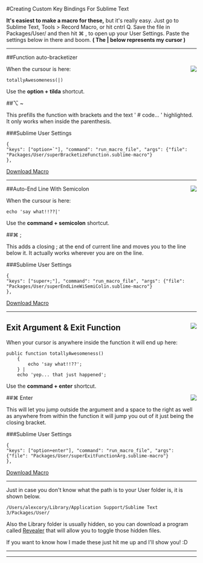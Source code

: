 

#Creating Custom Key Bindings For Sublime Text

 **It's easiest to make a macro for these,** but it's really easy.  Just go to Sublime Text, Tools > Record Macro, or hit cntrl Q.  Save the file in Packages/User/ and then hit ⌘ ,  to open up your User Settings.  Paste the settings below in there and boom. **( The  | below represents my cursor )**






----------


##Function auto-bracketizer


<img align='right' src='http://imageshack.us/a/img196/2977/qhm0.gif'>

When the cursour is here:

    totallyAwesomeness(|)
Use the **option + tilda** shortcut.

##⌥ ~

This prefills the function with brackets and the text ' # code... ' highlighted. It only works when inside the parenthesis.

###Sublime User Settings

    {
    "keys": ["option+`"], "command": "run_macro_file", "args": {"file": "Packages/User/superBracketizeFunction.sublime-macro"}
    },

[Download Macro][2]

--------

##Auto-End Line With Semicolon <img align='right' src='http://imageshack.us/a/img7/4976/jpja.gif'>

When the cursour is here:

    echo 'say what!!??|'

Use the **command + semicolon** shortcut.

##⌘ ;

This adds a closing ; at the end of current line and moves you to the line below it. It actually works wherever you are on the line.

###Sublime User Settings

    {
    "keys": ["super+;"], "command": "run_macro_file", "args": {"file":  "Packages/User/superEndLineWiSemiColin.sublime-macro"}
    },

[Download Macro][3]

----------
## Exit Argument & Exit Function <img align='right' src='http://imageshack.us/a/img844/7263/8sn.gif'>

When your cursor is anywhere inside the function it will end up here:

    public function totallyAwesomeness()
    	{
    		echo 'say what!!??';
    	} |
    	echo 'yep... that just happened';

Use the **command + enter** shortcut.

<img align='right' src='http://imageshack.us/a/img854/3702/e5d.gif'>
##⌘ Enter

This will let you jump outside the argument and a space to the right as well as anywhere from within the function it will jump you out of it just being the closing bracket.

###Sublime User Settings

    {
    "keys": ["option+enter"], "command": "run_macro_file", "args": {"file": "Packages/User/superExitFunctionArg.sublime-macro"}
    },

[Download Macro][4]

-----------
Just in case you don't know what the path is to your User folder is, it is shown below.

    /Users/alexcory/Library/Application Support/Sublime Text 3/Packages/User/

Also the Library folder is usually hidden, so you can download a program called [Revealer][5] that will allow you to toggle those hidden files.

If you want to know how I made these just hit me up and I'll show you! :D



  [2]: https://docs.google.com/uc?authuser=0&id=0B5LhVy_zkvWqT3J2MW44V2ZBaUE&export=download
  [3]: https://docs.google.com/uc?authuser=0&id=0B5LhVy_zkvWqT3J2MW44V2ZBaUE&export=download
  [4]: https://docs.google.com/uc?authuser=0&id=0B5LhVy_zkvWqQ1NqaGlkY2dieUU&export=download
  [5]: http://trcdatarecovery.com/software-apps/revealer-app
***
***
